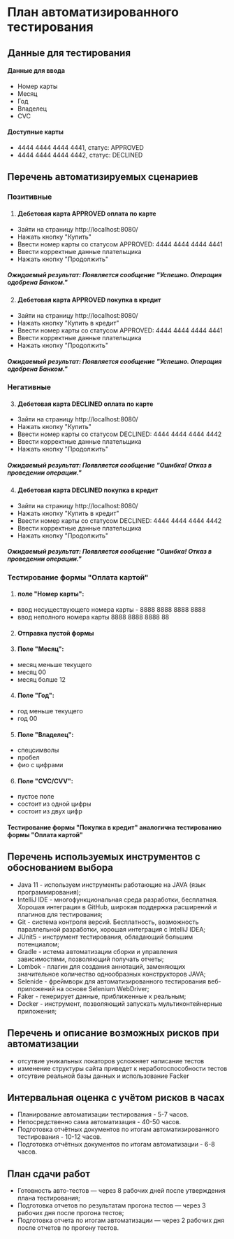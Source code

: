 # **План автоматизированного тестирования**

## Данные для тестирования
#### Данные для ввода
* Номер карты
* Месяц
* Год
* Владелец
* CVC

#### Доступные карты
* 4444 4444 4444 4441, статус: APPROVED
* 4444 4444 4444 4442, статус: DECLINED

## Перечень автоматизируемых сценариев
### Позитивные
1. #### Дебетовая карта APPROVED оплата по карте
* Зайти на страницу http://localhost:8080/
* Нажать кнопку "Купить"
* Ввести номер карты со статусом APPROVED: 4444 4444 4444 4441
* Ввести корректные данные плательщика
* Нажать кнопку "Продолжить"

##### Ожидаемый результат: Появляется сообщение "Успешно. Операция одобрена Банком."
2. #### Дебетовая карта APPROVED покупка в кредит
* Зайти на страницу http://localhost:8080/
* Нажать кнопку "Купить в кредит"
* Ввести номер карты со статусом APPROVED: 4444 4444 4444 4441
* Ввести корректные данные плательщика
* Нажать кнопку "Продолжить"

##### Ожидаемый результат: Появляется сообщение "Успешно. Операция одобрена Банком."
### Негативные

3. #### Дебетовая карта DECLINED оплата по карте
* Зайти на страницу http://localhost:8080/
* Нажать кнопку "Купить"
* Ввести номер карты со статусом DECLINED: 4444 4444 4444 4442
* Ввести корректные данные плательщика
* Нажать кнопку "Продолжить"

##### Ожидаемый результат: Появляется сообщение "Ошибка! Отказ в проведении операции."

4. #### Дебетовая карта DECLINED покупка в кредит
* Зайти на страницу http://localhost:8080/
* Нажать кнопку "Купить в кредит"
* Ввести номер карты со статусом DECLINED: 4444 4444 4444 4442
* Ввести корректные данные плательщика
* Нажать кнопку "Продолжить"

##### Ожидаемый результат: Появляется сообщение "Ошибка! Отказ в проведении операции."


### Тестирование формы "Оплата картой"

1. #### поле "Номер карты":
* ввод несуществующего номера карты - 8888 8888 8888 8888
* ввод неполного номера карты 8888 8888 8888 88

2. ####  Отправка пустой формы

3. ####  Поле "Месяц":
* месяц меньше текущего
* месяц 00
* месяц болше 12

4. #### Поле "Год":
* год меньше текущего
* год 00

5. #### Поле "Владелец":
* спецсимволы
* пробел
* фио с цифрами

6. #### Поле "CVC/CVV":
* пустое поле
* состоит из одной цифры
* состоит из двух цифр

#### Тестирование формы "Покупка в кредит" аналогична тестированию формы "Оплата картой"

## Перечень используемых инструментов с обоснованием выбора
* Java 11 - используем инструменты работающие на JAVA (язык программирования);
* IntelliJ IDE - многофункциональная среда разработки, бесплатная. Хорошая интеграция в GitHub, широкая поддержка расширений и плагинов для тестирования;
* Git - система контроля версий. Бесплатность, возможность параллельной разработки, хорошая интеграция с IntelliJ IDEA;
* JUnit5 - инструмент тестирования, обладающий большим потенциалом;
* Gradle - истема автоматизации сборки и управления зависимостями, позволяющий получать отчеты;
* Lombok - плагин для создания аннотаций, заменяющих значительное количество однообразных конструкторов JAVA;
* Selenide - фреймворк для автоматизированного тестирования веб-приложений на основе Selenium WebDriver;
* Faker -  генерирует данные, приближенные к реальным;
* Docker - инструмент, позволяющий запускать мультиконтейнерные приложения;

## Перечень и описание возможных рисков при автоматизации
* отсутвие уникальных локаторов усложняет написание тестов
* изменение структуры сайта приведет к неработоспособности тестов
* отсутвие реальной базы данных и использование Facker

## Интервальная оценка с учётом рисков в часах
* Планирование автоматизации тестирования - 5-7 часов.
* Непосредственно сама автоматизация - 40-50 часов.
* Подготовка отчётных документов по итогам автоматизированного тестирования - 10-12 часов.
* Подготовка отчётных документов по итогам автоматизации - 6-8 часов.

## План сдачи работ
* Готовность авто-тестов — через 8 рабочих дней после утверждения плана тестирования;
* Подготовка отчетов по результатам прогона тестов — через 3 рабочих дня после прогона тестов;
* Подготовка отчета по итогам автоматизации — через 2 рабочих дня после отчетов по прогону тестов.


